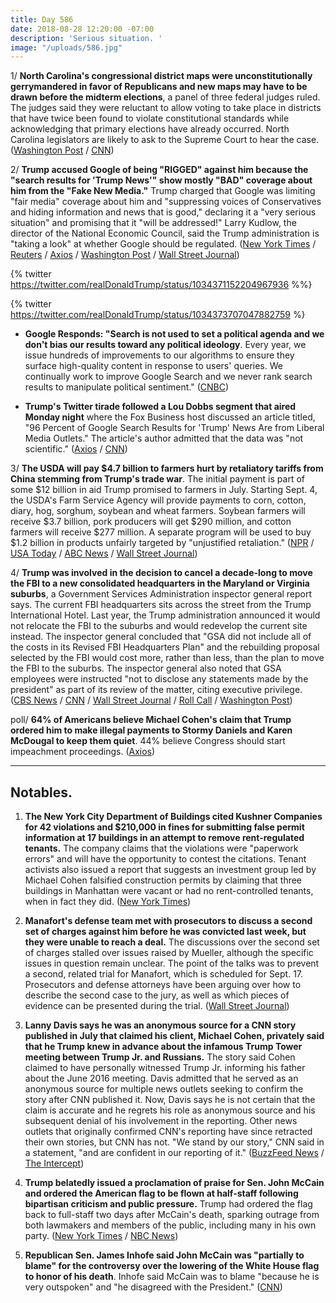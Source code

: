 ```yaml
---
title: Day 586
date: 2018-08-28 12:20:00 -07:00
description: 'Serious situation. '
image: "/uploads/586.jpg"
---
```


1/ **North Carolina's congressional district maps were unconstitutionally gerrymandered in favor of Republicans and new maps may have to be drawn before the midterm elections**, a panel of three federal judges ruled. The judges said they were reluctant to allow voting to take place in districts that have twice been found to violate constitutional standards while acknowledging that primary elections have already occurred. North Carolina legislators are likely to ask to the Supreme Court to hear the case. ([Washington Post](https://www.washingtonpost.com/politics/courts_law/2018/08/27/fc04e066-aa46-11e8-b1da-ff7faa680710_story.html?utm_term=.9c2cb6ef47b6) / [CNN](https://www.cnn.com/2018/08/27/politics/north-carolina-gerrymandering-court/index.html))

2/ **Trump accused Google of being "RIGGED" against him because the "search results for 'Trump News'" show mostly "BAD" coverage about him from the "Fake New Media."** Trump charged that Google was limiting "fair media" coverage about him and "suppressing voices of Conservatives and hiding information and news that is good," declaring it a "very serious situation" and promising that it "will be addressed!" Larry Kudlow, the director of the National Economic Council, said the Trump administration is "taking a look" at whether Google should be regulated. ([New York Times](https://www.nytimes.com/2018/08/28/business/media/google-trump-news-results.html) / [Reuters](https://www.reuters.com/article/us-usa-trump-tech/trump-accuses-google-of-hiding-fair-media-coverage-idUSKCN1LD1I1) / [Axios](https://www.axios.com/larry-kudlow-trump-administration-google-regulation-d54fb006-3334-4a55-9ebe-45fd35056145.html) / [Washington Post](https://www.washingtonpost.com/news/morning-mix/wp/2018/08/28/trump-wakes-up-googles-himself-and-doesnt-like-what-he-sees-illegal/) / [Wall Street Journal](https://www.wsj.com/articles/trump-accuses-google-of-suppressing-positive-news-about-his-presidency-1535459748))

{% twitter https://twitter.com/realDonaldTrump/status/1034371152204967936 %%}

{% twitter https://twitter.com/realDonaldTrump/status/1034373707047882759 %}

* **Google Responds: "Search is not used to set a political agenda and we don't bias our results toward any political ideology**. Every year, we issue hundreds of improvements to our algorithms to ensure they surface high-quality content in response to users' queries. We continually work to improve Google Search and we never rank search results to manipulate political sentiment." ([CNBC](https://www.cnbc.com/2018/08/28/trump-accuses-google-of-rigging-search-results-in-favor-of-bad-coverage.html))

* **Trump's Twitter tirade followed a Lou Dobbs segment that aired Monday night** where the Fox Business host discussed an article titled, "96 Percent of Google Search Results for 'Trump' News Are from Liberal Media Outlets." The article's author admitted that the data was "not scientific." ([Axios](https://www.axios.com/trump-tweet-google-censorship-e5fb9792-069b-419e-8506-03855d3bf9c7.html) / [CNN](https://www.cnn.com/2018/08/28/politics/donald-trump-google-conspiracy-theory/index.html))

3/ **The USDA will pay $4.7 billion to farmers hurt by retaliatory tariffs from China stemming from Trump's trade war**. The initial payment is part of some $12 billion in aid  Trump promised to farmers in July. Starting Sept. 4, the USDA's Farm Service Agency will provide payments to corn, cotton, diary, hog, sorghum, soybean and wheat farmers. Soybean farmers will receive $3.7 billion, pork producers will get $290 million, and cotton farmers will receive $277 million. A separate program will be used to buy $1.2 billion in products unfairly targeted by "unjustified retaliation." ([NPR](https://www.npr.org/2018/08/28/642525831/agriculture-dept-will-pay-4-7-billion-to-farmers-hit-in-trade-war) / [USA Today](https://www.usatoday.com/story/news/politics/2018/08/27/trade-wars-u-s-farmers-get-first-4-7-billion-relief/1114709002/) / [ABC News](https://abcnews.go.com/Politics/usda-buy-12-billion-goods-offer-billion-aid/story?id=57425001) / [Wall Street Journal](https://www.wsj.com/articles/u-s-to-pay-farmers-up-to-4-7-billion-to-offset-trade-conflict-losses-1535396442))

4/ **Trump was involved in the decision to cancel a decade-long to move the FBI to a new consolidated headquarters in the Maryland or Virginia suburbs**, a Government Services Administration inspector general report says. The current FBI headquarters sits across the street from the Trump International Hotel. Last year, the Trump administration announced it would not relocate the FBI to the suburbs and would redevelop the current site instead. The inspector general concluded that "GSA did not include all of the costs in its Revised FBI Headquarters Plan" and the rebuilding proposal selected by the FBI would cost more, rather than less, than the plan to move the FBI to the suburbs. The inspector general also noted that GSA employees were instructed "not to disclose any statements made by the president" as part of its review of the matter, citing executive privilege. ([CBS News](https://www.cbsnews.com/news/inspector-general-report-trump-involved-in-fbi-headquarters-decision/) / [CNN](https://www.cnn.com/2018/08/27/politics/fbi-headquarters-ig-report-white-house/index.html) / [Wall Street Journal](https://www.wsj.com/articles/trump-was-involved-in-fbi-headquarters-plan-watchdog-says-1535409845) / [Roll Call](https://www.rollcall.com/news/politics/ig-confirms-trumps-involvement-fbi-headquarters-project-across-hotel) / [Washington Post](https://www.washingtonpost.com/business/2018/08/27/white-house-role-fbi-headquarters-plan-detailed-watchdog-report))

poll/ **64% of Americans believe Michael Cohen's claim that Trump ordered him to make illegal payments to Stormy Daniels and Karen McDougal to keep them quiet**. 44% believe Congress should start impeachment proceedings. ([Axios](https://www.axios.com/exclusive-poll-americans-believe-cohen-dont-want-impeachment-e5ac7439-3a30-471a-bdb5-8a225ce80e12.html))

---

## Notables.

1. **The New York City Department of Buildings cited Kushner Companies for 42 violations and $210,000 in fines for submitting false permit information at 17 buildings in an attempt to remove rent-regulated tenants.** The company claims that the violations were "paperwork errors" and will have the opportunity to contest the citations. Tenant activists also issued a report that suggests an investment group led by Michael Cohen falsified construction permits by claiming that three buildings in Manhattan were vacant or had no rent-controlled tenants, when in fact they did. ([New York Times](https://www.nytimes.com/2018/08/27/nyregion/kushner-cohen-rent-regulated-tenants.html))

2. **Manafort's defense team met with prosecutors to discuss a second set of charges against him before he was convicted last week, but they were unable to reach a deal.** The discussions over the second set of charges stalled over issues raised by Mueller, although the specific issues in question remain unclear. The point of the talks was to prevent a second, related trial for Manafort, which is scheduled for Sept. 17. Prosecutors and defense attorneys have been arguing over how to describe the second case to the jury, as well as which pieces of evidence can be presented during the trial. ([Wall Street Journal](https://www.wsj.com/articles/manafort-sought-deal-in-next-trial-but-talks-broke-down-1535404819))

3. **Lanny Davis says he was an anonymous source for a CNN story published in July that claimed his client, Michael Cohen, privately said that he Trump knew in advance about the infamous Trump Tower meeting between Trump Jr. and Russians.** The story said Cohen claimed to have personally witnessed Trump Jr. informing his father about the June 2016 meeting. Davis admitted that he served as an anonymous source for multiple news outlets seeking to confirm the story after CNN published it. Now, Davis says he is not certain that the claim is accurate and he regrets his role as anonymous source and his subsequent denial of his involvement in the reporting. Other news outlets that originally confirmed CNN's reporting have since retracted their own stories, but CNN has not. "We stand by our story," CNN said in a statement, "and are confident in our reporting of it." ([BuzzFeed News](https://www.buzzfeednews.com/article/stevenperlberg/lanny-davis-cnn-trump-tower-story) / [The Intercept](https://theintercept.com/2018/08/28/cnn-credibly-accused-of-lying-to-its-audience-about-a-key-claim-in-its-blockbuster-cohen-story-refuses-to-comment/))

4. **Trump belatedly issued a proclamation of praise for Sen. John McCain and ordered the American flag to be flown at half-staff following bipartisan criticism and public pressure.** Trump had ordered the flag back to full-staff two days after McCain's death, sparking outrage from both lawmakers and members of the public, including many in his own party. ([New York Times](https://www.nytimes.com/2018/08/27/us/politics/flag-half-staff-mccain-trump.html) /  [NBC News](https://www.nbcnews.com/politics/white-house/w-h-flag-back-full-staff-after-mccain-s-death-n904061))

5. **Republican Sen. James Inhofe said John McCain was "partially to blame" for the controversy over the lowering of the White House flag to honor of his death**. Inhofe said McCain was to blame "because he is very outspoken" and "he disagreed with the President." ([CNN](https://www.cnn.com/2018/08/27/politics/james-inhofe-john-mccain-white-house-flag/index.html))